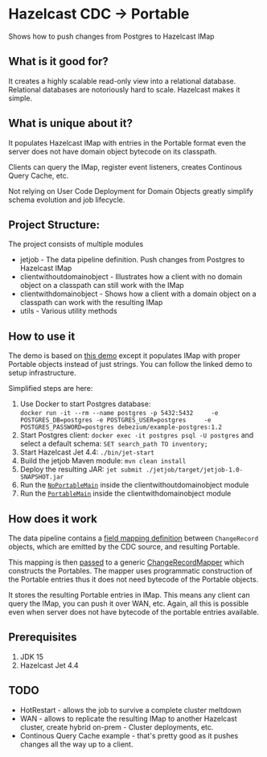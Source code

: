 # Hazelcast CDC -> Portable
Shows how to push changes from Postgres to Hazelcast IMap

## What is it good for?
It creates a highly scalable read-only view into a relational database. 
Relational databases are notoriously hard to scale. Hazelcast makes it simple.

## What is unique about it?
It populates Hazelcast IMap with entries in the Portable format even the server does not have 
domain object bytecode on its classpath. 

Clients can query the IMap, register event listeners, creates Continous Query
Cache, etc. 

Not relying on User Code Deployment for Domain Objects
greatly simplify schema evolution and job lifecycle.

## Project Structure:
The project consists of multiple modules 
- jetjob - The data pipeline definition. Push changes from Postgres to Hazelcast IMap
- clientwithoutdomainobject - Illustrates how a client with no domain object on a classpath can still work with the IMap
- clientwithdomainobject - Shows how a client with a domain object on a classpath can work with the resulting IMap
- utils - Various utility methods

## How to use it
The demo is based on [this demo](https://jet-start.sh/docs/next/tutorials/cdc-postgres) except it populates IMap
with proper Portable objects instead of just strings. You can follow the linked demo to setup infrastructure.

Simplified steps are here: 

1. Use Docker to start Postgres database:  
   `docker run -it --rm --name postgres -p 5432:5432     -e POSTGRES_DB=postgres -e POSTGRES_USER=postgres     -e POSTGRES_PASSWORD=postgres debezium/example-postgres:1.2`
2. Start Postgres client: `docker exec -it postgres psql -U postgres` and select a default schema: `SET search_path TO inventory;`
3. Start Hazelcast Jet 4.4: `./bin/jet-start`
4. Build the jetjob Maven module: `mvn clean install`
5. Deploy the resulting JAR: `jet submit ./jetjob/target/jetjob-1.0-SNAPSHOT.jar`
6. Run the [`NoPortableMain`](https://github.com/jerrinot/cdcportable/blob/9c0ec43435444d048c57d411708c8361a6f5c6f6/clientwithoutdomainobject/src/main/java/info/jerrinot/cdcportable/client/client/NoPortableMain.java#L13) inside the clientwithoutdomainobject module
7. Run the [`PortableMain`](https://github.com/jerrinot/cdcportable/blob/9c0ec43435444d048c57d411708c8361a6f5c6f6/clientwithdomainobject/src/main/java/info/jerrinot/cdcportable/client/PortableMain.java#L16) inside the clientwithdomainobject module

## How does it work
The data pipeline contains a [field mapping definition](https://github.com/jerrinot/cdcportable/blob/e045ca7c127301c1a29df4f5c2e62e5508ce9367/jetjob/src/main/java/info/jerrinot/cdcportable/server/job/JetJobMain.java#L21-L24) between `ChangeRecord` objects, which are emitted by the CDC source, and resulting Portable. 

This mapping is then [passed](https://github.com/jerrinot/cdcportable/blob/e045ca7c127301c1a29df4f5c2e62e5508ce9367/jetjob/src/main/java/info/jerrinot/cdcportable/server/job/JetJobMain.java#L39) to a generic [ChangeRecordMapper](https://github.com/jerrinot/cdcportable/blob/e045ca7c127301c1a29df4f5c2e62e5508ce9367/jetjob/src/main/java/info/jerrinot/cdcportable/server/job/mapping/ChangeRecordMapper.java#L15) which constructs the Portables.
The mapper uses programmatic construction of the Portable entries thus it does not need bytecode of the Portable objects.

It stores the resulting Portable entries in IMap. This means any client can query the IMap, you can push it over WAN, etc. 
Again, all this is possible even when server does not have bytecode of the portable entries available.   

## Prerequisites
1. JDK 15
2. Hazelcast Jet 4.4

## TODO
- HotRestart - allows the job to survive a complete cluster meltdown
- WAN - allows to replicate the resulting IMap to another Hazelcast cluster, 
  create hybrid on-prem - Cluster deployments, etc.
- Continous Query Cache example - that's pretty good as it pushes changes all the way up to a client.